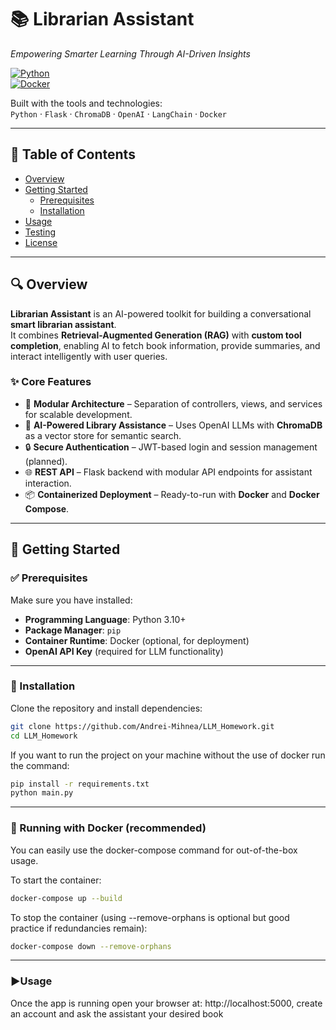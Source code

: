 # 📚 Librarian Assistant
*Empowering Smarter Learning Through AI-Driven Insights*

[![Python](https://img.shields.io/badge/python-3.10%2B-blue)](https://www.python.org/)  
[![Docker](https://img.shields.io/badge/docker-ready-0db7ed)](https://www.docker.com/)  

Built with the tools and technologies:  
`Python` · `Flask` · `ChromaDB` · `OpenAI` · `LangChain` · `Docker`

---

## 📑 Table of Contents
- [Overview](#overview)
- [Getting Started](#getting-started)
  - [Prerequisites](#prerequisites)
  - [Installation](#installation)
- [Usage](#usage)
- [Testing](#testing)
- [License](#license)

---

## 🔍 Overview

**Librarian Assistant** is an AI-powered toolkit for building a conversational **smart librarian assistant**.  
It combines **Retrieval-Augmented Generation (RAG)** with **custom tool completion**, enabling AI to fetch book information, provide summaries, and interact intelligently with user queries.

### ✨ Core Features
- 🧩 **Modular Architecture** – Separation of controllers, views, and services for scalable development.  
- 📖 **AI-Powered Library Assistance** – Uses OpenAI LLMs with **ChromaDB** as a vector store for semantic search.  
- 🔒 **Secure Authentication** – JWT-based login and session management (planned).  
- 🌐 **REST API** – Flask backend with modular API endpoints for assistant interaction.  
- 📦 **Containerized Deployment** – Ready-to-run with **Docker** and **Docker Compose**.  

---

## 🚀 Getting Started

### ✅ Prerequisites
Make sure you have installed:
- **Programming Language**: Python 3.10+  
- **Package Manager**: `pip`  
- **Container Runtime**: Docker (optional, for deployment)  
- **OpenAI API Key** (required for LLM functionality)  

---

### 🔧 Installation

Clone the repository and install dependencies:

```bash
git clone https://github.com/Andrei-Mihnea/LLM_Homework.git
cd LLM_Homework

```
If you want to run the project on your machine without the use of docker run the command:
```bash
pip install -r requirements.txt
python main.py
```

---

### 🐳 Running with Docker (recommended)

You can easily use the docker-compose command for out-of-the-box usage.

To start the container:
```bash
docker-compose up --build
```

To stop the container (using --remove-orphans is optional but good practice if redundancies remain):
```bash
docker-compose down --remove-orphans
```
---

### ▶️Usage

Once the app is running open your browser at: http://localhost:5000, create an account and ask the assistant your desired
book